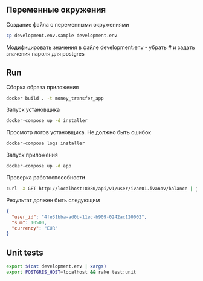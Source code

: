 ## Переменные окружения

Создание файла с переменными окружениями

```sh
cp development.env.sample development.env
```

Модифицировать значения в файле development.env - убрать # и задать значения пароля для postgres 


## Run

Сборка образа приложения

```sh
docker build . -t money_transfer_app
```

Запуск установщика

```sh
docker-compose up -d installer
```

Просмотр логов установщика. Не должно быть ошибок

```sh
docker-compose logs installer
```

Запуск приложения

```sh
docker-compose up -d app
```

Проверка работоспособности

```sh
curl -X GET http://localhost:8080/api/v1/user/ivan01.ivanov/balance | jq
```

Результат должен быть следующим

```json
{
  "user_id": "4fe31bba-ad0b-11ec-b909-0242ac120002",
  "sum": 10500,
  "currency": "EUR"
}
```

## Unit tests

```sh
export $(cat development.env | xargs)
export POSTGRES_HOST=localhost && rake test:unit
```